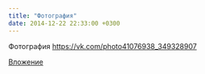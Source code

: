 ```yaml
---
title: "Фотография"
date: 2014-12-22 22:33:00 +0300
---
```


Фотография
https://vk.com/photo41076938_349328907

[Вложение](https://vk.com/photo41076938_349328907)
